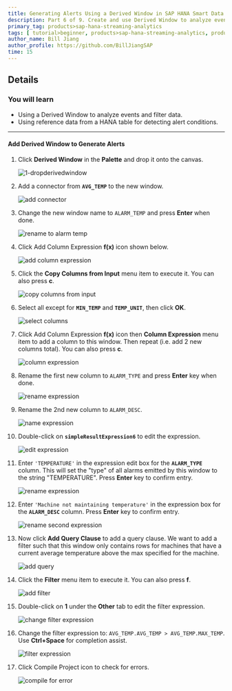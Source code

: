 ```yaml
---
title: Generating Alerts Using a Derived Window in SAP HANA Smart Data Streaming
description: Part 6 of 9. Create and use Derived Window to analyze events, filter data, and generate alerts.
primary_tag: products>sap-hana-streaming-analytics
tags: [ tutorial>beginner, products>sap-hana-streaming-analytics, products>sap-hana-studio ]
author_name: Bill Jiang
author_profile: https://github.com/BillJiangSAP
time: 15
---
```

## Details
### You will learn  
 - Using a Derived Window to analyze events and filter data.
 - Using reference data from a HANA table for detecting alert conditions.

---

#### Add Derived Window to Generate Alerts

1. Click **Derived Window** in the **Palette** and drop it onto the canvas.

    ![1-dropderivedwindow](1-dropderivedwindow.png)

2. Add a connector from **`AVG_TEMP`** to the new window.

    ![add connector](2-addconnector.png)

3. Change the new window name to `ALARM_TEMP` and press **Enter** when done.

    ![rename to alarm temp](3-renametoalarmtemp.png)

4. Click Add Column Expression **f(x)** icon shown below.

    ![add column expression](4-addcolumnexp.png)

5. Click the **Copy Columns from Input** menu item to execute it. You can also press **c**.

    ![copy columns from input](5-copycolumnsfrominput.png)

6. Select all except for **`MIN_TEMP`** and **`TEMP_UNIT`**, then click **OK**.

    ![select columns](6-selectcolumns.png)

7. Click Add Column Expression **f(x)** icon then **Column Expression** menu item to add a column to this window. Then repeat (i.e. add 2 new columns total). You can also press **c**.

    ![column expression](7-columnexpression.png)

8. Rename the first new column to `ALARM_TYPE` and press **Enter** key when done.

    ![rename expression](8-renameexpression.png)

9. Rename the 2nd new column to `ALARM_DESC`.

    ![name expression](9-nameexpression.png)

10. Double-click on **`simpleResultExpression6`** to edit the expression.

    ![edit expression](10-editexpression.png)

11. Enter `'TEMPERATURE'` in the expression edit box for the **`ALARM_TYPE`** column. This will set the "type" of all alarms emitted by this window to the string "TEMPERATURE". Press **Enter** key to confirm entry.

    ![rename expression](11-renameexpression.png)

12. Enter `'Machine not maintaining temperature'` in the expression box for the **`ALARM_DESC`** column. Press **Enter** key to confirm entry.

    ![rename second expression](12-renamesecondexp.png)

13. Now click **Add Query Clause** to add a query clause. We want to add a filter such that this window only contains rows for machines that have a current average temperature above the max specified for the machine.

    ![add query](13-addquery.png)

14. Click the **Filter** menu item to execute it. You can also press **f**.

    ![add filter](14-addfilter.png)

15. Double-click on **1** under the **Other** tab to edit the filter expression.

    ![change filter expression](15-changefilterexp.png)

16. Change the filter expression to: `AVG_TEMP.AVG_TEMP > AVG_TEMP.MAX_TEMP`. Use **Ctrl+Space** for completion assist.

    ![filter expression](16-filterexp.png)

17. Click Compile Project icon to check for errors.

    ![compile for error](17-compileforerror.png)
